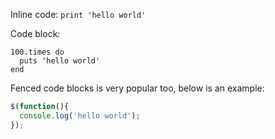 Inline code: `print 'hello world'`

Code block:

    100.times do
      puts 'hello world'
    end

Fenced code blocks is very popular too, below is an example:

```javascript
$(function(){
  console.log('hello world');
});
```
